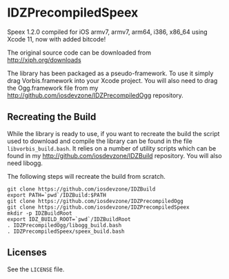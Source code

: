 IDZPrecompiledSpeex
===================

Speex 1.2.0 compiled for iOS armv7, armv7, arm64, i386, x86_64 using Xcode 11, now with added bitcode!

The original source code can be downloaded from http://xiph.org/downloads 

The library has been packaged as a pseudo-framework. To use it simply drag Vorbis.framework into your Xcode project. You will also need to drag the Ogg.framework file from my http://github.com/iosdevzone/IDZPrecompiledOgg repository.

Recreating the Build
--------------------

While the library is ready to use, if you want to recreate the build the script used to download and compile the library can be found in the file `libvorbis_build.bash`. It relies on a number of utility scripts which can be found in my http://github.com/iosdevzone/IDZBuild repository. You will also need libogg.

The following steps will recreate the build from scratch.

```
git clone https://github.com/iosdevzone/IDZBuild
export PATH=`pwd`/IDZBuild:$PATH
git clone https://github.com/iosdevzone/IDZPrecompiledOgg
git clone https://github.com/iosdevzone/IDZPrecompiledSpeex
mkdir -p IDZBuildRoot
export IDZ_BUILD_ROOT=`pwd`/IDZBuildRoot
. IDZPrecompiledOgg/libogg_build.bash
. IDZPrecompiledSpeex/speex_build.bash
```

Licenses
--------

See the `LICENSE` file.
